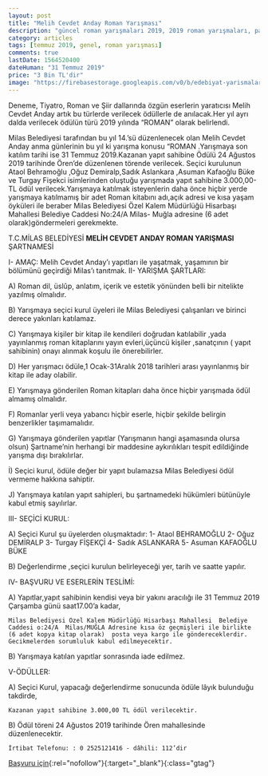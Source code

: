 ```yaml
---
layout: post
title: "Melih Cevdet Anday Roman Yarışması"
description: "güncel roman yarışmaları 2019, 2019 roman yarışmaları, para ödüllü yarışmalar 2019"
category: articles
tags: [temmuz 2019, genel, roman yarışması]
comments: true
lastDate: 1564520400
dateHuman: "31 Temmuz 2019"
price: "3 Bin TL'dir"
image: "https://firebasestorage.googleapis.com/v0/b/edebiyat-yarismalari.appspot.com/o/melih-cevdet-anday-roman-yarismasi.jpg?alt=media&token=a3f96559-272c-4e53-be5d-52b553e0531e"
---
```


Deneme, Tiyatro, Roman ve Şiir dallarında özgün eserlerin yaratıcısı Melih Cevdet Anday artık bu türlerde verilecek ödüllerle de anılacak.Her yıl ayrı dalda verilecek ödülün türü 2019 yılında “ROMAN” olarak belirlendi.

Milas Belediyesi tarafından bu yıl 14.’sü düzenlenecek  olan Melih Cevdet Anday anma günlerinin bu yıl ki yarışma konusu “ROMAN .Yarışmaya son katılım tarihi ise 31 Temmuz 2019.Kazanan yapıt sahibine Ödülü 24 Ağustos 2019 tarihinde Ören’de düzenlenen törende verilecek.
Seçici kurulunun Ataol Behramoğlu ,Oğuz Demiralp,Sadık Aslankara ,Asuman Kafaoğlu Büke ve Turgay Fişekci  isimlerinden oluştuğu yarışmada  yapıt sahibine 3.000,00-TL ödül verilecek.Yarışmaya katılmak isteyenlerin daha önce hiçbir yerde yarışmaya katılmamış  bir adet Roman kitabını  adı,açık adresi ve kısa yaşam öyküleri ile beraber Milas Belediyesi Özel Kalem Müdürlüğü  Hisarbaşı Mahallesi Belediye Caddesi No:24/A  Milas- Muğla adresine  (6 adet olarak)göndermeleri gerekmekte.

T.C.MİLAS BELEDİYESİ
**MELİH CEVDET ANDAY ROMAN YARIŞMASI** ŞARTNAMESİ
 
I-	AMAÇ: Melih Cevdet Anday’ı yapıtları ile yaşatmak, yaşamının bir bölümünü geçirdiği Milas’ı tanıtmak.
II-	YARIŞMA ŞARTLARI:
 
A)	Roman dil, üslûp, anlatım, içerik ve estetik yönünden belli bir nitelikte yazılmış olmalıdır.
 
B)	Yarışmaya seçici kurul üyeleri ile Milas Belediyesi çalışanları ve birinci derece yakınları katılamaz.
 
C)	Yarışmaya kişiler bir kitap ile kendileri doğrudan katılabilir ,yada yayınlanmış roman kitaplarını yayın evleri,üçüncü kişiler ,sanatçının ( yapıt sahibinin) onayı alınmak koşulu ile önerebilirler.
 
D)	Her yarışmacı  ödüle,1 Ocak-31Aralık 2018 tarihleri arası yayınlanmış bir kitap ile aday olabilir.
 
E)	Yarışmaya gönderilen Roman kitapları daha önce hiçbir yarışmada ödül almamış olmalıdır.
 
F)	Romanlar yerli veya yabancı hiçbir eserle, hiçbir şekilde belirgin benzerlikler taşımamalıdır.
 
G)	Yarışmaya gönderilen yapıtlar (Yarışmanın hangi aşamasında olursa olsun) Şartname’nin herhangi bir maddesine aykırılıkları tespit edildiğinde yarışma dışı bırakılırlar.
 
İ) Seçici kurul, ödüle değer bir yapıt bulamazsa Milas  Belediyesi ödül vermeme hakkına sahiptir.
 
J)	Yarışmaya katılan yapıt sahipleri, bu şartnamedeki hükümleri bütünüyle kabul etmiş sayılırlar.
 
 
III-	SEÇİCİ KURUL:
 
A)	Seçici Kurul şu üyelerden oluşmaktadır:
1-	Ataol BEHRAMOĞLU
2-	Oğuz DEMİRALP
3-	Turgay FİŞEKÇİ
4-	Sadık ASLANKARA
5-	Asuman KAFAOĞLU BÜKE
 
B)	Değerlendirme ,seçici kurulun belirleyeceği yer, tarih ve saatte yapılır.
 
IV-	BAŞVURU VE ESERLERİN TESLİMİ:
 
A)	Yapıtlar,yapıt sahibinin kendisi  veya bir yakını aracılığı ile 31 Temmuz 2019 Çarşamba günü saat17.00’a kadar,
 
    Milas Belediyesi Özel Kalem Müdürlüğü Hisarbaşı Mahallesi  Belediye Caddesi o:24/A  Milas/MUĞLA Adresine kısa öz geçmişleri ile birlikte  (6 adet kopya kitap olarak)  posta veya kargo ile göndereceklerdir. Gecikmelerden sorumluluk kabul edilmeyecektir.
 
B)	Yarışmaya katılan  yapıtlar sonrasında iade edilmez.
 
V-ÖDÜLLER:
 
A)	Seçici Kurul, yapacağı değerlendirme sonucunda ödüle lâyık bulunduğu takdirde,

    Kazanan yapıt sahibine 3.000,00 TL ödül verilecektir.
 
B)	 Ödül töreni 24 Ağustos 2019 tarihinde Ören mahallesinde düzenlenecektir. 
 
    İrtibat Telefonu: : 0 2525121416 - dâhili: 112’dir

[Başvuru için](http://www.milas.bel.tr/index.php?modul=9_1&lang=tr&ID=1814&pID=1&utm_source=edebiyatyarismalari.com&utm_medium=affiliate&utm_campaign=cpc){:rel="nofollow"}{:target="_blank"}{:class="gtag"}
